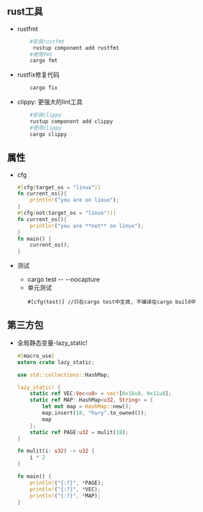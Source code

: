 ## rust工具
  - rustfmt
    ```bash
        #安装rustfmt
         rustup component add rustfmt
        #使用fmt
        cargo fmt
    ```
  - rustfix修复代码
    ```bash
        cargo fix
    ```
  - clippy: 更强大的lint工具 
    ```bash
        #安装clippy
        rustup component add clippy
        #使用clippy
        cargo clippy
    ```

## 属性
  - cfg
    ```rust
    #[cfg(target_os = "linux")]
    fn current_os(){
        println!("you are on linux");
    }
    #[cfg(not(target_os = "linux"))]
    fn current_os(){
        println!("you are **not** on linux");
    }
    fn main() {
        current_os();
    }
    ```

  - 测试
      - cargo test -- --nocapture
      - 单元测试
        ```
        #[cfg(test)] //只在cargo test中生效, 不编译在cargo build中
        ```
        
        
## 第三方包
- 全局静态变量-lazy_static!
    ```rust
    #[macro_use]
    extern crate lazy_static;

    use std::collections::HashMap;

    lazy_static! {
        static ref VEC:Vec<u8> = vec![0x18u8, 0x11u8];
        static ref MAP: HashMap<u32, String> = {
            let mut map = HashMap::new();
            map.insert(18, "hury".to_owned());
            map
        };
        static ref PAGE:u32 = mulit(18);
    }

    fn mulit(i: u32) -> u32 {
        i * 2
    }

    fn main() {
        println!("{:?}", *PAGE);
        println!("{:?}", *VEC);
        println!("{:?}", *MAP);
    }
    ```
